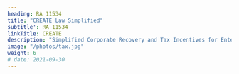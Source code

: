 ```yaml
---
heading: RA 11534
title: "CREATE Law Simplified"
subtitle': RA 11534
linkTitle: CREATE
description: "Simplified Corporate Recovery and Tax Incentives for Enterprises: Act An Act Reforming The Corporate Income Tax And Incentives System"
image: "/photos/tax.jpg"
weight: 6
# date: 2021-09-30
---
```



<!-- , Amending For The Purpose Sections 20, 22, 25, 27, 28, 29, 34, 40, 57, 109, 116, 204 And 290 Of The National Internal Revenue Code Of 1997, As Amended, And Creating Therein New Title 13, And For Other Purposes -->